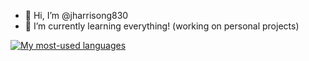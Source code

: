 - 👋 Hi, I’m @jharrisong830
- 🌱 I’m currently learning everything! (working on personal projects)

[![My most-used languages](https://github-readme-stats.vercel.app/api/top-langs/?username=jharrisong830&layout=compact&hide=html,handlebars)](https://github.com/anuraghazra/github-readme-stats)

